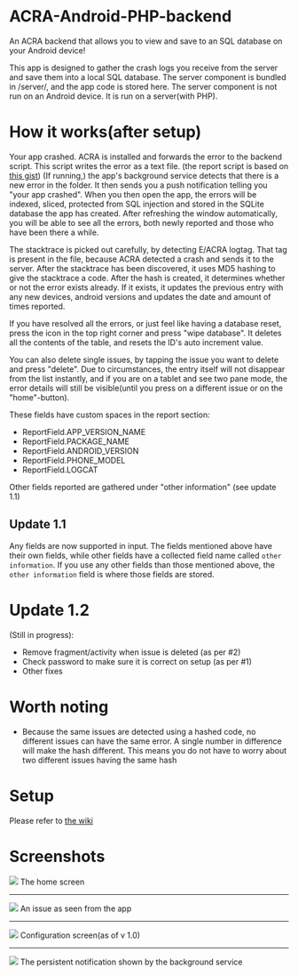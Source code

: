 # ACRA-Android-PHP-backend
An ACRA backend that allows you to view and save to an SQL database on your Android device!

This app is designed to gather the crash logs you receive from the server and save them into a local SQL database. The server component is bundled in /server/, and the app code is stored here. The server component is not run on an Android device. It is run on a server(with PHP).

# How it works(after setup)

Your app crashed. ACRA is installed and forwards the error to the backend script. This script writes the error as a text file. (the report script is based on [this gist](https://gist.github.com/KevinGaudin/5560305)) (If running,) the app's background service detects that there is a new error in the folder. It then sends you a push notification telling you "your app crashed". When you then open the app, the errors will be indexed, sliced, protected from SQL injection and stored in the SQLite database the app has created. After refreshing the window automatically, you will be able to see all the errors, both newly reported and those who have been there a while.

The stacktrace is picked out carefully, by detecting E/ACRA logtag. That tag is present in the file, because ACRA detected a crash and sends it to the server. After the stacktrace has been discovered, it uses MD5 hashing to give the stacktrace a code. After the hash is created, it determines whether or not the error exists already. If it exists, it updates the previous entry with any new devices, android versions and updates the date and amount of times reported. 

If you have resolved all the errors, or just feel like having a database reset, press the icon in the top right corner and press "wipe database". It deletes all the contents of the table, and resets the ID's auto increment value. 

You can also delete single issues, by tapping the issue you want to delete and press "delete". Due to circumstances, the entry itself will not disappear from the list instantly, and if you are on a tablet and see two pane mode, the error details will still be visible(until you press on a different issue or on the "home"-button). 

These fields have custom spaces in the report section:

* ReportField.APP_VERSION_NAME
* ReportField.PACKAGE_NAME
* ReportField.ANDROID_VERSION
* ReportField.PHONE_MODEL
* ReportField.LOGCAT

Other fields reported are gathered under "other information" (see update 1.1)

## Update 1.1

Any fields are now supported in input. The fields mentioned above have their own fields, while other fields have a collected field name called `other information`. If you use any other fields than those mentioned above, the `other information` field is where those fields are stored.

# Update 1.2

(Still in progress):

* Remove fragment/activity when issue is deleted (as per #2)
* Check password to make sure it is correct on setup (as per #1)
* Other fixes

# Worth noting

* Because the same issues are detected using a hashed code, no different issues can have the same error. A single number in difference will make the hash different. This means you do not have to worry about two different issues having the same hash

# Setup

Please refer to [the wiki](https://github.com/GamersCave/ACRA-Android-PHP-backend/wiki/Setup)

# Screenshots


<img src="https://raw.githubusercontent.com/GamersCave/ACRA-Android-PHP-backend/master/img/device-2017-04-12-175310.png">
The home screen
<hr>

<img src="https://raw.githubusercontent.com/GamersCave/ACRA-Android-PHP-backend/master/img/device-2017-04-12-175108.png">
An issue as seen from the app
<hr>

<img src="https://raw.githubusercontent.com/GamersCave/ACRA-Android-PHP-backend/master/img/device-2017-04-12-175219.png">
Configuration screen(as of v 1.0)
<hr>

<img src="https://raw.githubusercontent.com/GamersCave/ACRA-Android-PHP-backend/master/img/device-2017-04-12-175422.png">
The persistent notification shown by the background service
